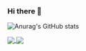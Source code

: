 ### Hi there 👋

![Anurag's GitHub stats](https://github-readme-stats.vercel.app/api?username=Cube707&show_icons=true&theme=merko)

<a href="#">
  <img align="center" src="https://github-readme-stats.vercel.app/api?username=Cube707&show_icons=true&line_height=27&count_private=true&title_color=ffffff&text_color=c9cacc&icon_color=2bbc8a&bg_color=1d1f21" />
</a>
<a href="#">
  <img align="center" src="https://github-readme-stats.vercel.app/api/top-langs/?username=Cube707&hide=java,html,tex&title_color=ffffff&text_color=c9cacc&icon_color=2bbc8a&bg_color=1d1f21&langs_count=3" />
</a>


<!--
**Cube707/Cube707** is a ✨ _special_ ✨ repository because its `README.md` (this file) appears on your GitHub profile.

Here are some ideas to get you started:

- 🔭 I’m currently working on ...
- 🌱 I’m currently learning ...
- 👯 I’m looking to collaborate on ...
- 🤔 I’m looking for help with ...
- 💬 Ask me about ...
- 📫 How to reach me: ...
- 😄 Pronouns: ...
- ⚡ Fun fact: ...

more ideas:
- <https://github.com/DenverCoder1/readme-typing-svg>

-->
